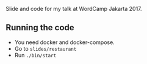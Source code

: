 Slide and code for my talk at WordCamp Jakarta 2017.

## Running the code

* You need docker and docker-compose.
* Go to `slides/restaurant`
* Run `./bin/start`
